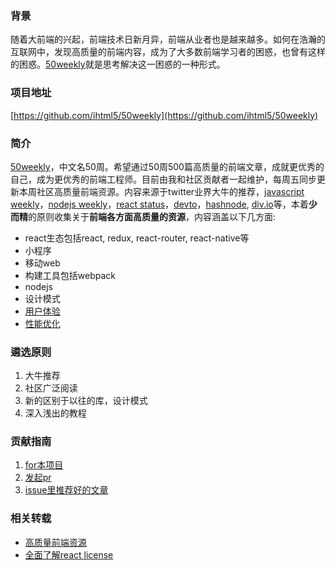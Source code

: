 ### 背景
随着大前端的兴起，前端技术日新月异，前端从业者也是越来越多。如何在浩瀚的互联网中，发现高质量的前端内容，成为了大多数前端学习者的困惑，也曾有这样的困惑。[50weekly](https://github.com/ihtml5/50weekly)就是思考解决这一困惑的一种形式。

### 项目地址
[https://github.com/ihtml5/50weekly](https://github.com/ihtml5/50weekly)

### 简介

[50weekly](https://github.com/ihtml5/50weekly)，中文名50周。希望通过50周500篇高质量的前端文章，成就更优秀的自己，成为更优秀的前端工程师。目前由我和社区贡献者一起维护，每周五同步更新本周社区高质量前端资源。内容来源于twitter业界大牛的推荐，[javascript weekly](https://javascriptweekly.com/)，[nodejs weekly](https://javascriptweekly.com/)，[react status](https://react.statuscode.com/)，[devto](http://dev.to)，[hashnode](http://hashnode.com), [div.io](http://div.io)等，本着**少而精**的原则收集关于**前端各方面高质量的资源**，内容涵盖以下几方面:
+ react生态包括react, redux, react-router, react-native等
+ 小程序
+ 移动web
+ 构建工具包括webpack
+ nodejs
+ 设计模式
+ [用户体验](https://github.com/ihtml5/50weekly/blob/master/%E7%94%A8%E6%88%B7%E4%BD%93%E9%AA%8C.md)
+ [性能优化](https://github.com/ihtml5/50weekly/blob/master/%E6%80%A7%E8%83%BD%E4%BC%98%E5%8C%96.md)

### 遴选原则

1. 大牛推荐
2. 社区广泛阅读
3. 新的区别于以往的库，设计模式
4. 深入浅出的教程

### 贡献指南

1. [for本项目](https://github.com/ihtml5/50weekly/pulls)
2. [发起pr](https://github.com/ihtml5/50weekly/pulls)
3. [issue里推荐好的文章](https://github.com/ihtml5/50weekly/issues)

### 相关转载

+ [高质量前端资源](https://cloud.tencent.com/developer/article/1005907)
+ [全面了解react license](https://cloud.tencent.com/developer/article/1005975)

